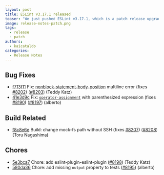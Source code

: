 ```yaml
---
layout: post
title: ESLint v3.17.1 released
teaser: "We just pushed ESLint v3.17.1, which is a patch release upgrade of ESLint. This release  fixes several bugs found in the previous release."
image: release-notes-patch.png
tags:
  - release
  - patch
authors:
  - kaicataldo
categories:
  - Release Notes
---
```


## Bug Fixes


* [f713f11](https://github.com/eslint/eslint/commit/f713f11) Fix: [nonblock-statement-body-position](/docs/rules/nonblock-statement-body-position) multiline error (fixes [#8202](https://github.com/eslint/eslint/issues/8202)) ([#8203](https://github.com/eslint/eslint/issues/8203)) (Teddy Katz)
* [41e3d9c](https://github.com/eslint/eslint/commit/41e3d9c) Fix: [`operator-assignment`](/docs/rules/operator-assignment) with parenthesized expression (fixes [#8190](https://github.com/eslint/eslint/issues/8190)) ([#8197](https://github.com/eslint/eslint/issues/8197)) (alberto)








## Build Related


* [f8c8e6e](https://github.com/eslint/eslint/commit/f8c8e6e) Build: change mock-fs path without SSH (fixes [#8207](https://github.com/eslint/eslint/issues/8207)) ([#8208](https://github.com/eslint/eslint/issues/8208)) (Toru Nagashima)




## Chores


* [5e3bca7](https://github.com/eslint/eslint/commit/5e3bca7) Chore: add eslint-plugin-eslint-plugin ([#8198](https://github.com/eslint/eslint/issues/8198)) (Teddy Katz)
* [580da36](https://github.com/eslint/eslint/commit/580da36) Chore: add missing `output` property to tests ([#8195](https://github.com/eslint/eslint/issues/8195)) (alberto)
